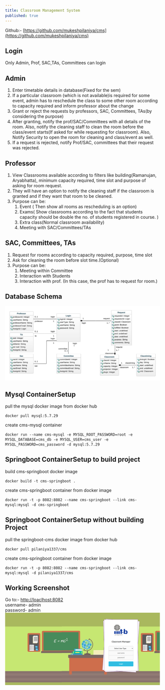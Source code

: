 ```yaml
---
title: Classroom Management System
published: true
---
```

Github:- [https://github.com/mukeshpilaniya/cms](https://github.com/mukeshpilaniya/cms)
## Login
Only Admin, Prof, SAC,TAs, Committees can login

## Admin
1. Enter timetable details in database(Fixed for the sem)
2. If a particular classroom (which is not available)is required for some event, admin    has to reschedule the class to some other room according to capacity required and inform professor about the change
3. Grant or reject the requests by professors, SAC, Committees, TAs(by considering the purpose)
4. After granting, notify the prof/SAC/Committees with all details of the room. Also, notify the cleaning staff to clean the room before the class/event starts(If asked for while requesting for classroom). Also, Notify Security to open the room for cleaning and class/event as well.
5. If a request is rejected, notify Prof/SAC, committees that their request was rejected.

## Professor
1. View Classrooms available according to filters like building(Ramanujan, Aryabhatta), minimum capacity required, time slot  and purpose of asking for room request. 
2. They will have an option to notify the cleaning staff if the classroom is granted and if they want that room to be cleaned.
3. Purpose can be:
    1. Event ( Then show all rooms as rescheduling is an option)
    2. Exams( Show classrooms according to the fact that students capacity should be double the no. of students registered in course. )
    3. Extra class(Normal classroom availability)
    4. Meeting with SAC/Committees/TAs

## SAC, Committees, TAs
1. Request for rooms according to capacity required, purpose, time slot
2. Ask for cleaning the room before slot time.(Optional)
3. Purpose can be:
    1. Meeting within Committee
    2. Interaction with Students
    3. Interaction with prof. (In this case, the prof has to request for room.)

## Database Schema
![](https://raw.githubusercontent.com/mukeshpilaniya/cms/pilaniya/src/main/webapp/images/cmsdb.jpg)

## Mysql ContainerSetup
   pull the mysql docker image from docker hub
```docker
docker pull mysql:5.7.29
```

   create cms-mysql container
```docker
docker run --name cms-mysql -e MYSQL_ROOT_PASSWORD=root -e MYSQL_DATABASE=cms_db -e MYSQL_USER=cms_user -e MYSQL_PASSWORD=cms_password -d mysql:5.7.29
```
## Springboot ContainerSetup to build project
   build cms-springboot docker image
```docker
docker build -t cms-springboot .
```
   create cms-springboot container from docker image
```docker
docker run -t -p 8082:8082 --name cms-springboot --link cms-mysql:mysql -d cms-springboot
```

## Springboot ContainerSetup without building Project
   pull the springboot-cms docker image from docker hub
```docker
docker pull pilaniya1337/cms
```
   create cms-springboot container from docker image
```docekr
docker run -t -p 8082:8082 --name cms-springboot --link cms-mysql:mysql -d pilaniya1337/cms
```
## Working Screenshot
   Go to:- [http://loaclhost:8082](http://loaclhost:8082)\
   username- admin\
   password- admin\
   ![ClassRoom-Managament-System](https://raw.githubusercontent.com/mukeshpilaniya/blog/gh-pages/assets/ClassRoom-Management-System/classroom-IIITB.png)
